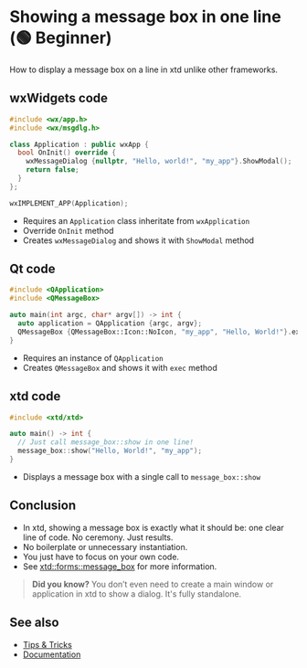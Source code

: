 # Showing a message box in one line (🟢 Beginner)

How to display a message box on a line in xtd unlike other frameworks.

## wxWidgets code

```cpp
#include <wx/app.h>
#include <wx/msgdlg.h>

class Application : public wxApp {
  bool OnInit() override {
    wxMessageDialog {nullptr, "Hello, world!", "my_app"}.ShowModal();
    return false;
  }
};

wxIMPLEMENT_APP(Application);
```

*	Requires an `Application` class inheritate from `wxApplication`
*	Override `OnInit` method
*	Creates `wxMessageDialog` and shows it with `ShowModal` method

## Qt code

```cpp
#include <QApplication>
#include <QMessageBox>

auto main(int argc, char* argv[]) -> int {
  auto application = QApplication {argc, argv};
  QMessageBox {QMessageBox::Icon::NoIcon, "my_app", "Hello, World!"}.exec();
}
```

*	Requires an instance of `QApplication`
*	Creates `QMessageBox` and shows it with `exec` method

## xtd code

```cpp
#include <xtd/xtd>

auto main() -> int {
  // Just call message_box::show in one line!
  message_box::show("Hello, World!", "my_app");
}
```

*	Displays a message box with a single call to `message_box::show`

## Conclusion

* In xtd, showing a message box is exactly what it should be: one clear line of code. No ceremony. Just results.
* No boilerplate or unnecessary instantiation. 
* You just have to focus on your own code.
* See [xtd::forms::message_box](https://gammasoft71.github.io/xtd/reference_guides/latest/classxtd_1_1forms_1_1message__box.html) for more information.

> **Did you know?**
> You don’t even need to create a main window or application in xtd to show a dialog. It's fully standalone.

## See also

* [Tips & Tricks](/docs/documentation/tips_and_tricks)
* [Documentation](/docs/documentation)
